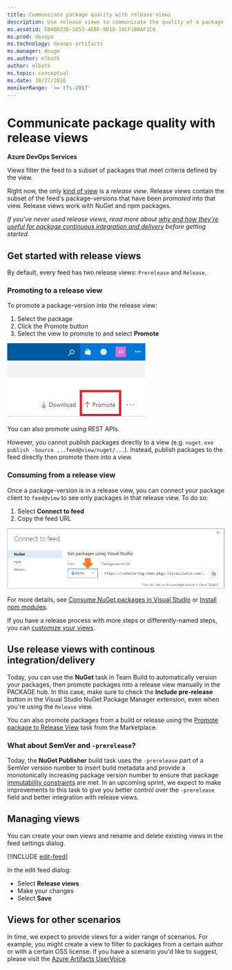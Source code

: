 ```yaml
---
title: Communicate package quality with release views
description: Use release views to communicate the quality of a package to your consumers in Azure DevOps Services or Team Foundation Server
ms.assetid: EB40D23E-1053-4EBF-9D1D-19CF1BBAF1C6
ms.prod: devops
ms.technology: devops-artifacts
ms.manager: douge
ms.author: elbatk
author: elbatk
ms.topic: conceptual
ms.date: 10/27/2016
monikerRange: '>= tfs-2017'
---
```

 

# Communicate package quality with release views

**Azure DevOps Services**

Views filter the feed to a subset of packages that meet criteria defined by the view.

Right now, the only [kind of view](#views-for-other-scenarios) is a *release view*. Release views contain the subset of the feed's package-versions that have been *promoted* into that view. Release views work with NuGet and npm packages.

*If you've never used release views, read more about [why and how they're useful for package continuous integration and delivery](../concepts/views.md) before getting started.*

## Get started with release views

By default, every feed has two release views: `Prerelease` and `Release`.

### Promoting to a release view 
To promote a package-version into the release view:

1. Select the package
1. Click the Promote button
1. Select the view to promote to and select **Promote**

![Promote button next to the package ID](_img/release-views-promote.png)

You can also promote using REST APIs. 

However, you cannot publish packages directly to a view (e.g. `nuget.exe publish -Source ...feed@view/nuget/...`). Instead, publish packages to the feed directly then promote them into a view. 

<!-- TODO REST API link -->

### Consuming from a release view
Once a package-version is in a release view, you can connect your package client to `feed@view` to see only packages in that release view. To do so:

1. Select **Connect to feed**
1. Copy the feed URL

<!-- 1. Optionally, select the view -->

![Connect to view dialog with view URL](_img/connect-to-view.png)

For more details, see [Consume NuGet packages in Visual Studio](../nuget/consume.md) or [Install npm modules](../get-started-npm.md).

If you have a release process with more steps or differently-named steps, you can [customize your views](#managing-views). 

## Use release views with continous integration/delivery

Today, you can use the **NuGet** task in Team Build to automatically version your packages, then promote packages into a release view manually in the PACKAGE hub. In this case, make sure to check the **Include pre-release** button in the Visual Studio NuGet Package Manager extension, even when you're using the `Release` view.

You can also promote packages from a build or release using the [Promote package to Release View](https://marketplace.visualstudio.com/items?itemName=rvo.vsts-promotepackage-task) task from the Marketplace.

### What about SemVer and `-prerelease`?

Today, the **NuGet Publisher** build task uses the `-prerelease` part of a SemVer version number to insert build metadata and provide a monotonically increasing package version number to ensure that package [immutability constraints](immutability.md) are met. In an upcoming sprint, we expect to make improvements to this task to give you better control over the `-prerelease` field and better integration with release views.

## Managing views

You can create your own views and rename and delete existing views in the feed settings dialog.

[!INCLUDE [edit-feed](../_shared/edit-feed.md)]

In the edit feed dialog:
- Select **Release views**
- Make your changes
- Select **Save**

## Views for other scenarios

In time, we expect to provide views for a wider range of scenarios. For example, you might create a view to filter to packages from a certain author or with a certain OSS license. If you have a scenario you'd like to suggest, please visit the [Azure Artifacts UserVoice](https://visualstudio.uservoice.com/forums/330519-team-services/category/145266-package-management).
